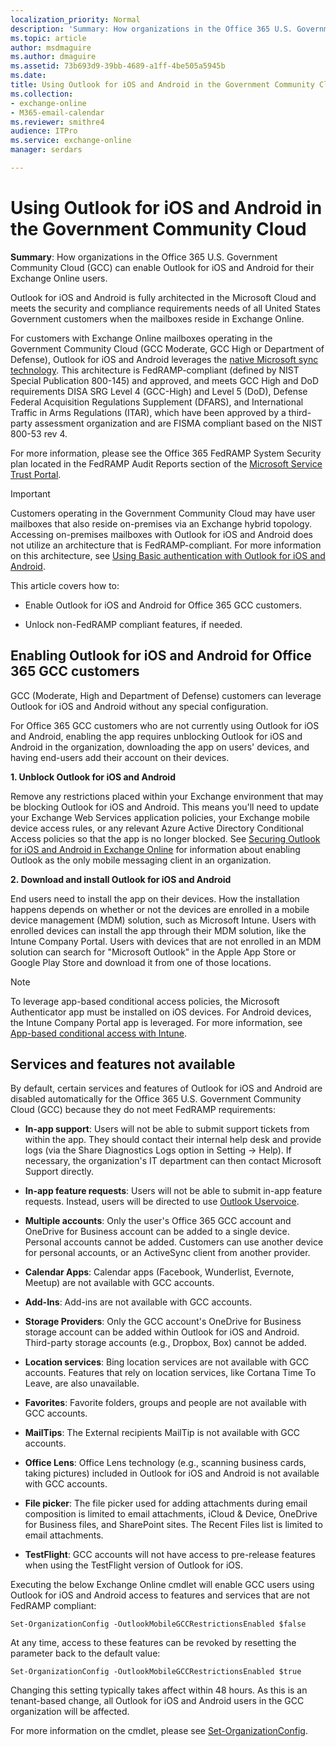 ```yaml
---
localization_priority: Normal
description: 'Summary: How organizations in the Office 365 U.S. Government Community Cloud (GCC) can enable Outlook for iOS and Android for their users.'
ms.topic: article
author: msdmaguire
ms.author: dmaguire
ms.assetid: 73b693d9-39bb-4689-a1ff-4be505a5945b
ms.date: 
title: Using Outlook for iOS and Android in the Government Community Cloud
ms.collection: 
- exchange-online
- M365-email-calendar
ms.reviewer: smithre4
audience: ITPro
ms.service: exchange-online
manager: serdars

---
```


# Using Outlook for iOS and Android in the Government Community Cloud

 **Summary**: How organizations in the Office 365 U.S. Government Community Cloud (GCC) can enable Outlook for iOS and Android for their Exchange Online users.

Outlook for iOS and Android is fully architected in the Microsoft Cloud and meets the security and compliance requirements needs of all United States Government customers when the mailboxes reside in Exchange Online.

For customers with Exchange Online mailboxes operating in the Government Community Cloud (GCC Moderate, GCC High or Department of Defense), Outlook for iOS and Android leverages the [native Microsoft sync technology](https://docs.microsoft.com/exchange/clients-and-mobile-in-exchange-online/outlook-for-ios-and-android/outlook-for-ios-and-android). This architecture is FedRAMP-compliant (defined by NIST Special Publication 800-145) and approved, and meets GCC High and DoD requirements DISA SRG Level 4 (GCC-High) and Level 5 (DoD), Defense Federal Acquisition Regulations Supplement (DFARS), and International Traffic in Arms Regulations (ITAR), which have been approved by a third-party assessment organization and are FISMA compliant based on the NIST 800-53 rev 4.

For more information, please see the Office 365 FedRAMP System Security plan located in the FedRAMP Audit Reports section of the [Microsoft Service Trust Portal](https://servicetrust.microsoft.com/).

> [!IMPORTANT]
> Customers operating in the Government Community Cloud may have user mailboxes that also reside on-premises via an Exchange hybrid topology. Accessing on-premises mailboxes with Outlook for iOS and Android does not utilize an architecture that is FedRAMP-compliant. For more information on this architecture, see [Using Basic authentication with Outlook for iOS and Android](https://docs.microsoft.com/Exchange/clients/outlook-for-ios-and-android/use-basic-auth).

This article covers how to:

- Enable Outlook for iOS and Android for Office 365 GCC customers.

- Unlock non-FedRAMP compliant features, if needed.

## Enabling Outlook for iOS and Android for Office 365 GCC customers

GCC (Moderate, High and Department of Defense) customers can leverage Outlook for iOS and Android without any special configuration.

For Office 365 GCC customers who are not currently using Outlook for iOS and Android, enabling the app requires unblocking Outlook for iOS and Android in the organization, downloading the app on users' devices, and having end-users add their account on their devices.

 **1. Unblock Outlook for iOS and Android**

Remove any restrictions placed within your Exchange environment that may be blocking Outlook for iOS and Android. This means you'll need to update your Exchange Web Services application policies, your Exchange mobile device access rules, or any relevant Azure Active Directory Conditional Access policies so that the app is no longer blocked. See [Securing Outlook for iOS and Android in Exchange Online](secure-outlook-for-ios-and-android.md) for information about enabling Outlook as the only mobile messaging client in an organization.

 **2. Download and install Outlook for iOS and Android**

End users need to install the app on their devices. How the installation happens depends on whether or not the devices are enrolled in a mobile device management (MDM) solution, such as Microsoft Intune. Users with enrolled devices can install the app through their MDM solution, like the Intune Company Portal. Users with devices that are not enrolled in an MDM solution can search for "Microsoft Outlook" in the Apple App Store or Google Play Store and download it from one of those locations.

> [!NOTE]
> To leverage app-based conditional access policies, the Microsoft Authenticator app must be installed on iOS devices. For Android devices, the Intune Company Portal app is leveraged. For more information, see [App-based conditional access with Intune](https://docs.microsoft.com/intune/app-based-conditional-access-intune).

## Services and features not available

By default, certain services and features of Outlook for iOS and Android are disabled automatically for the Office 365 U.S. Government Community Cloud (GCC) because they do not meet FedRAMP requirements:

- **In-app support**: Users will not be able to submit support tickets from within the app. They should contact their internal help desk and provide logs (via the Share Diagnostics Logs option in Setting -> Help). If necessary, the organization's IT department can then contact Microsoft Support directly.

- **In-app feature requests**: Users will not be able to submit in-app feature requests. Instead, users will be directed to use [Outlook Uservoice](http://outlook.uservoice.com).

- **Multiple accounts**: Only the user's Office 365 GCC account and OneDrive for Business account can be added to a single device. Personal accounts cannot be added. Customers can use another device for personal accounts, or an ActiveSync client from another provider.

- **Calendar Apps**: Calendar apps (Facebook, Wunderlist, Evernote, Meetup) are not available with GCC accounts.

- **Add-Ins**: Add-ins are not available with GCC accounts.

- **Storage Providers**: Only the GCC account's OneDrive for Business storage account can be added within Outlook for iOS and Android. Third-party storage accounts (e.g., Dropbox, Box) cannot be added.

- **Location services**: Bing location services are not available with GCC accounts. Features that rely on location services, like Cortana Time To Leave, are also unavailable.

- **Favorites**: Favorite folders, groups and people are not available with GCC accounts.

- **MailTips**: The External recipients MailTip is not available with GCC accounts.

- **Office Lens**: Office Lens technology (e.g., scanning business cards, taking pictures) included in Outlook for iOS and Android is not available with GCC accounts.

- **File picker**: The file picker used for adding attachments during email composition is limited to email attachments, iCloud & Device, OneDrive for Business files, and SharePoint sites. The Recent Files list is limited to email attachments.

- **TestFlight**: GCC accounts will not have access to pre-release features when using the TestFlight version of Outlook for iOS.

Executing the below Exchange Online cmdlet will enable GCC users using Outlook for iOS and Android access to features and services that are not FedRAMP compliant:

```
Set-OrganizationConfig -OutlookMobileGCCRestrictionsEnabled $false
```

At any time, access to these features can be revoked by resetting the parameter back to the default value:

```
Set-OrganizationConfig -OutlookMobileGCCRestrictionsEnabled $true
```

Changing this setting typically takes affect within 48 hours. As this is an tenant-based change, all Outlook for iOS and Android users in the GCC organization will be affected.

For more information on the cmdlet, please see [Set-OrganizationConfig](https://docs.microsoft.com/powershell/module/exchange/organization/set-organizationconfig?view=exchange-ps).
